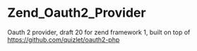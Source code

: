 Zend_Oauth2_Provider
====================

Oauth 2 provider, draft 20 for zend framework 1, built on top of https://github.com/quizlet/oauth2-php